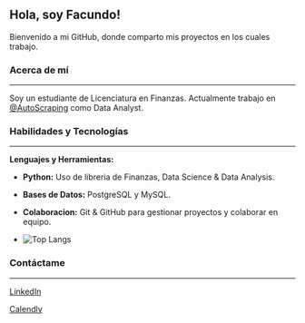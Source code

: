 ## Hola, soy Facundo!

Bienvenido a mi GitHub, donde comparto mis proyectos en los cuales trabajo. 

### Acerca de mí
---
Soy un estudiante de Licenciatura en Finanzas. Actualmente trabajo en [@AutoScraping](https://github.com/AutoScraping) como Data Analyst.

### Habilidades y Tecnologías
---
**Lenguajes y Herramientas:**
- **Python:** Uso de libreria de Finanzas, Data Science & Data Analysis.
- **Bases de Datos:** PostgreSQL y MySQL.
- **Colaboracion:** Git & GitHub para gestionar proyectos y colaborar en equipo.

- ![Top Langs](https://github-readme-stats.vercel.app/api/top-langs/?username=faculb271&hide_progress=true)



### Contáctame
---
[LinkedIn](https://www.linkedin.com/in/facundolotobattan/)

[Calendly](https://calendly.com/facundolotobattan)


